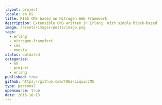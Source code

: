 ```yaml
---
layout: project
locale: en_US
title: KISS CMS based on Nitrogen Web Framework
description: Extensible CMS written in Erlang. With simple block-based editor interface.
image: /assets/images/posts/image.png
tags:
  - erlang
  - nitrogen-framefork
  - cms
  - mnesia
status: outdated
categories:
  - en
  - project
  - erlang
published: true
github: https://github.com/T0ha/LiquidCMS
type: personal
opensource: true
date: 2015-10-13
---
```


